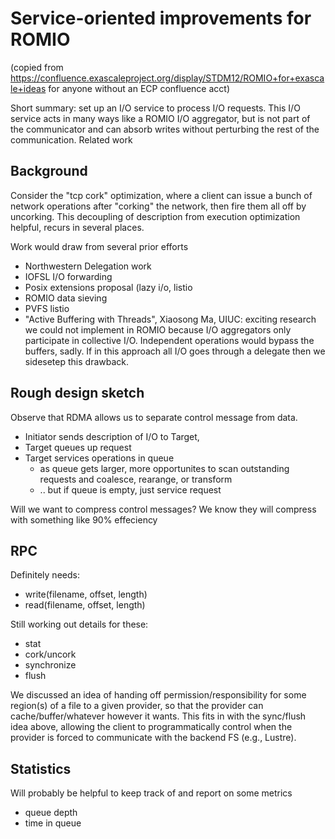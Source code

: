 
# Service-oriented improvements for ROMIO

(copied from
https://confluence.exascaleproject.org/display/STDM12/ROMIO+for+exascale+ideas
for anyone without an ECP confluence acct)

Short summary:  set up an I/O service to  process I/O requests.  This I/O
service acts in many ways like a ROMIO I/O aggregator, but is not part of the
communicator and can absorb writes without perturbing the rest of the
communication.  Related work

## Background
Consider the "tcp cork" optimization, where a client can issue a bunch of
network operations after "corking" the network, then fire them all off by
uncorking.  This decoupling of description from execution optimization helpful,
recurs in several places.

Work would draw from several prior efforts

* Northwestern Delegation work
* IOFSL I/O forwarding
* Posix extensions proposal (lazy i/o, listio
* ROMIO data sieving
* PVFS listio
* "Active Buffering with Threads", Xiaosong Ma, UIUC: exciting research we
could not implement in ROMIO because I/O aggregators only participate in
collective I/O.  Independent operations would bypass the buffers, sadly.  If in
this approach all I/O goes through a delegate then we sidesetep this drawback.

## Rough design sketch

Observe that RDMA allows us to separate control message from data. 

*  Initiator sends description of I/O to Target,
*  Target queues up request
*  Target services operations in queue
    * as queue gets larger, more opportunites to scan outstanding requests and coalesce, rearange, or transform
    * .. but if queue is empty, just service request

Will we want to compress control messages?  We know they will compress with
something like 90% effeciency

## RPC

Definitely needs:

* write(filename, offset, length)
* read(filename, offset, length)

Still working out details for these:

* stat
* cork/uncork
* synchronize
* flush

We discussed an idea of handing off permission/responsibility for some
region(s) of a file to a given provider, so that the provider can
cache/buffer/whatever however it wants. This fits in with the sync/flush idea
above, allowing the client to programmatically control when the provider is
forced to communicate with the backend FS (e.g., Lustre).

## Statistics

Will probably be helpful to keep track of and report on some metrics

* queue depth
* time in queue
